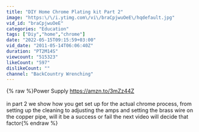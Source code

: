 ```yaml
---
title: "DIY Home Chrome Plating kit Part 2"
image: "https:\/\/i.ytimg.com\/vi\/braCpjwuOeE\/hqdefault.jpg"
vid_id: "braCpjwuOeE"
categories: "Education"
tags: ["Diy","home","chrome"]
date: "2022-05-15T09:15:59+03:00"
vid_date: "2011-05-14T06:06:40Z"
duration: "PT2M14S"
viewcount: "515323"
likeCount: "597"
dislikeCount: ""
channel: "BackCountry Wrenching"
---
```

{% raw %}Power Supply <a rel="nofollow" target="blank" href="https://amzn.to/3mZz44Z">https://amzn.to/3mZz44Z</a><br /><br />in part 2 we show how you get set up for the actual chrome process, from setting up the cleaning to adjusting the amps and setting the brass wire on the copper pipe, will it be a success or fail the next video will decide that factor{% endraw %}
